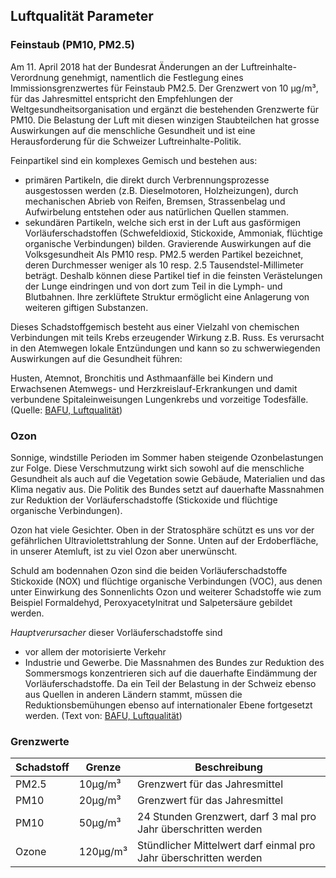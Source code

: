 ## Luftqualität Parameter
### Feinstaub (PM10, PM2.5)
Am 11. April 2018 hat der Bundesrat Änderungen an der Luftreinhalte-Verordnung genehmigt, namentlich die Festlegung eines Immissionsgrenzwertes für Feinstaub PM2.5. Der Grenzwert von 10 µg/m³, für das Jahresmittel entspricht den Empfehlungen der Weltgesundheitsorganisation und ergänzt die bestehenden Grenzwerte für PM10. Die Belastung der Luft mit diesen winzigen Staubteilchen hat grosse Auswirkungen auf die menschliche Gesundheit und ist eine Herausforderung für die Schweizer Luftreinhalte-Politik.

Feinpartikel sind ein komplexes Gemisch und bestehen aus:

- primären Partikeln, die direkt durch Verbrennungsprozesse ausgestossen werden (z.B. Dieselmotoren, Holzheizungen), durch mechanischen Abrieb von Reifen, Bremsen, Strassenbelag und Aufwirbelung entstehen oder aus natürlichen Quellen stammen.
- sekundären Partikeln, welche sich erst in der Luft aus gasförmigen Vorläuferschadstoffen (Schwefeldioxid, Stickoxide, Ammoniak, flüchtige organische Verbindungen) bilden.
Gravierende Auswirkungen auf die Volksgesundheit
Als PM10 resp. PM2.5  werden Partikel bezeichnet, deren Durchmesser weniger als 10 resp. 2.5 Tausendstel-Millimeter beträgt. Deshalb können diese Partikel tief in die feinsten Verästelungen der Lunge eindringen und von dort zum Teil in die Lymph- und Blutbahnen. Ihre zerklüftete Struktur ermöglicht eine Anlagerung von weiteren giftigen Substanzen.

Dieses Schadstoffgemisch besteht aus einer Vielzahl von chemischen Verbindungen mit teils Krebs erzeugender Wirkung z.B. Russ. Es verursacht in den Atemwegen lokale Entzündungen und kann so zu schwerwiegenden Auswirkungen auf die Gesundheit führen:

Husten, Atemnot, Bronchitis und Asthmaanfälle bei Kindern und Erwachsenen
Atemwegs- und Herzkreislauf-Erkrankungen und damit verbundene Spitaleinweisungen
Lungenkrebs und vorzeitige Todesfälle. (Quelle: [BAFU, Luftqualität](https://www.bafu.admin.ch/bafu/de/home/themen/luft/fachinformationen/luftqualitaet-in-der-schweiz/feinstaub.html))
### Ozon
Sonnige, windstille Perioden im Sommer haben steigende Ozonbelastungen zur Folge. Diese Verschmutzung wirkt sich sowohl auf die menschliche Gesundheit als auch auf die Vegetation sowie Gebäude, Materialien und das Klima negativ aus. Die Politik des Bundes setzt auf dauerhafte Massnahmen zur Reduktion der Vorläuferschadstoffe (Stickoxide und flüchtige organische Verbindungen).

Ozon hat viele Gesichter. Oben in der Stratosphäre schützt es uns vor der gefährlichen Ultraviolettstrahlung der Sonne. Unten auf der Erdoberfläche, in unserer Atemluft, ist zu viel Ozon aber unerwünscht.

Schuld am bodennahen Ozon sind die beiden Vorläuferschadstoffe Stickoxide (NOX) und flüchtige organische Verbindungen (VOC), aus denen unter Einwirkung des Sonnenlichts Ozon und weiterer Schadstoffe wie zum Beispiel Formaldehyd, Peroxyacetylnitrat und Salpetersäure gebildet werden.

*Hauptverursacher* dieser Vorläuferschadstoffe sind

- vor allem der motorisierte Verkehr
- Industrie und Gewerbe.
Die Massnahmen des Bundes zur Reduktion des Sommersmogs konzentrieren sich auf die dauerhafte Eindämmung der Vorläuferschadstoffe. Da ein Teil der Belastung in der Schweiz ebenso aus Quellen in anderen Ländern stammt, müssen die Reduktionsbemühungen ebenso auf internationaler Ebene fortgesetzt werden. (Text von: [BAFU, Luftqualität](https://www.bafu.admin.ch/bafu/de/home/themen/luft/fachinformationen/luftqualitaet-in-der-schweiz/feinstaub.html))

### Grenzwerte
| Schadstoff  | Grenze  |Beschreibung   |
|---|---|---|
| PM2.5 |10µg/m³| Grenzwert für das Jahresmittel |
| PM10 |20µg/m³ | Grenzwert für das Jahresmittel |
| PM10 |50µg/m³ | 24 Stunden Grenzwert, darf 3 mal pro Jahr überschritten werden |
| Ozone |120µg/m³ | Stündlicher Mittelwert darf einmal pro Jahr überschritten werden |
